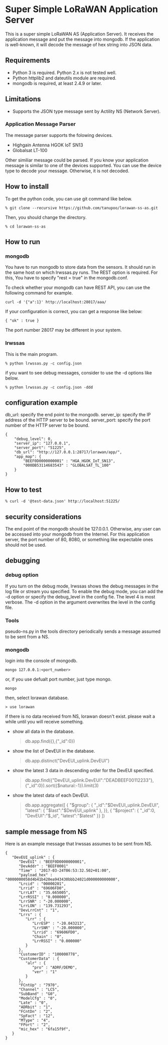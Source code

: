 Super Simple LoRaWAN Application Server
=======================================

This is a super simple LoRaWAN AS (Application Server).
It receives the application message and put the message into mongodb.
If the application is well-known, it will decode the message of hex string
into JSON data.

## Requirements

- Python 3 is required.  Python 2.x is not tested well.
- Python httplib2 and dateutils module are required.
- mongodb is required, at least 2.4.9 or later.

## Limitations

- Supports the JSON type message sent by Actility NS (Network Server).

### Application Message Parser

The message parser supports the folowing devices.

- Highgain Antenna HGOK IoT SN13
- Globalsat LT-100

Other similiar message could be parsed.
If you know your application message is similar to one of the devices supported.
You can use the device type to decode your message.
Otherwise, it is not decoded.

## How to install

To get the python code, you can use git command like below.

    % git clone --recursive https://github.com/tanupoo/lorawan-ss-as.git

Then, you should change the directory.

    % cd lorawan-ss-as

## How to run

### mongodb

You have to run mongodb to store data from the sensors.
It should run in the same host on which lrwssas.py runs.
The REST option is required.
For this, You have to specify "rest = true" in the mongodb.conf.

To check whether your mongodb can have REST API,
you can use the following command for example.

    curl -d '{"a":1}' http://localhost:28017/aaa/

If your configuration is correct, you can get a response like below:

    { "ok" : true }

The port number 28017 may be different in your system.

### lrwssas

This is the main program.

    % python lrwssas.py -c config.json

if you want to see debug messages, consider to use the -d options like below.

    % python lrwssas.py -c config.json -ddd

## configuration example

db_url: specify the end point to the mongodb.
server_ip: specify the IP address of the HTTP server to be bound.
server_port: specify the port number of the HTTP server to be bound.

    {
        "debug_level": 0,
        "server_ip": "127.0.0.1",
        "server_port": "51225",
        "db_url": "http://127.0.0.1:28717/lorawan/app/",
        "app_map": {
            "BEEF0D0000000001" : "HGA_HGOK_IoT_SN13",
            "000DB53114683543" : "GLOBALSAT_TL_100"
        }
    }

## How to test

    % curl -d '@test-data.json' http://localhost:51225/

## security considerations

The end point of the mongodb should be 127.0.0.1.
Otherwise, any user can be accessed into your mongodb from the Internel.
For this application server,
the port number of 80, 8080, or something like expectable ones
should not be used.

## debugging

### debug option

If you turn on the debug mode, lrwssas shows the debug messages
in the log file or stream you specified.
To enable the debug mode,
you can add the -d option or specify the debug_level in the config fie.
The level 4 is most verbose.
The -d option in the argument overwrites the level in the config file.

### Tools

pseudo-ns.py in the tools directory periodically sends a message
assumed to be sent from a NS.

### mongodb

login into the console of mongodb.

    mongo 127.0.0.1:<port_number>

or, if you use defualt port number, just type mongo.

    mongo

then, select lorawan database.

    > use lorawan

if there is no data received from NS, lorawan doesn't exist.
please wait a while until you will receive something.

- show all data in the database.

    > db.app.find({},{"_id":0})

- show the list of DevEUI in the database.

    > db.app.distinct("DevEUI_uplink.DevEUI")

- show the latest 3 data in descending order for the DevEUI specified.

    > db.app.find({"DevEUI_uplink.DevEUI":"DEADBEEF00112233"},{"_id":0}).sort({$natural:-1}).limit(3)

- show the latest data of each DevEUI.

    > db.app.aggregate([
        { "$group": {
            "_id":"$DevEUI_uplink.DevEUI",
            "latest": { "$last":"$DevEUI_uplink" },
        }},
        { "$project": {
            "_id":0,
            "DevEUI":"$_id",
            "latest":"$latest"
        }}
        ])

## sample message from NS

Here is an example message that lrwssas assumes to be sent from NS.

    {
       "DevEUI_uplink" : {
          "DevEUI" : "BEEF0D0000000001",
          "DevAddr" : "BEEF0001"
          "Time" : "2017-03-24T06:53:32.502+01:00",
          "payload_hex" : "0000000058d4b41b420ea943430bbb24021d000000000000",
          "Lrcid" : "00000201",
          "Lrrid" : "69606FD0",
          "LrrLAT" : "35.665005",
          "LrrRSSI" : "0.000000",
          "LrrSNR" : "-20.000000",
          "LrrLON" : "139.731293",
          "DevLrrCnt" : "1",
          "Lrrs" : {
             "Lrr" : {
                "LrrESP" : "-20.043213",
                "LrrSNR" : "-20.000000",
                "Lrrid" : "69606FD0",
                "Chain" : "0",
                "LrrRSSI" : "0.000000"
             }
          },
          "CustomerID" : "100000778",
          "CustomerData" : {
             "alr" : {
                "pro" : "ADRF/DEMO",
                "ver" : "1"
             }
          },
          "FCntUp" : "7970",
          "Channel" : "LC5",
          "SubBand" : "G0",
          "ModelCfg" : "0",
          "Late" : "0",
          "ADRbit" : "1",
          "FCntDn" : "2",
          "SpFact" : "12",
          "MType" : "4",
          "FPort" : "2",
          "mic_hex" : "6fa15f9f",
       }
    }
